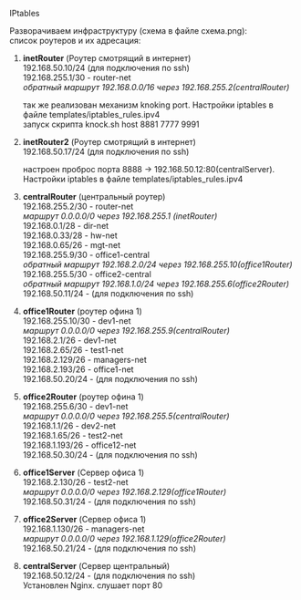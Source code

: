 IPtables  

Разворачиваем инфраструктуру (схема в файле схема.png):  
 список роутеров и их адресация:  
   1. **inetRouter** (Роутер смотрящий в интернет)  
      192.168.50.10/24 (для подключения по ssh)  
      192.168.255.1/30  - router-net  
      _обратный маршрут 192.168.0.0/16 через 192.168.255.2(centralRouter)_  
      
      так же реализован механизм knoking port. Настройки iptables в файле  templates/iptables_rules.ipv4  
      запуск скрипта knock.sh host 8881 7777 9991  


   1. **inetRouter2** (Роутер смотрящий в интернет)  
      192.168.50.17/24 (для подключения по ssh)  
      
      настроен проброс порта 8888 -> 192.168.50.12:80(centralServer). Настройки iptables в файле  templates/iptables_rules.ipv4
      


   3. **centralRouter** (центральный роутер)  
      192.168.255.2/30 - router-net  
      _маршрут 0.0.0.0/0 через 192.168.255.1 (inetRouter)_  
      192.168.0.1/28 - dir-net    
      192.168.0.33/28 - hw-net    
      192.168.0.65/26 - mgt-net    
      192.168.255.9/30 - office1-central  
      _обратный маршрут 192.168.2.0/24 через 192.168.255.10(office1Router)_  
      192.168.255.5/30 - office2-central  
      _обратный маршрут 192.168.1.0/24 через 192.168.255.6(office2Router)_  
      192.168.50.11/24 - (для подключения по ssh)  

   4. **office1Router** (роутер офина 1)  
      192.168.255.10/30 - dev1-net  
      _маршрут 0.0.0.0/0 через 192.168.255.9(centralRouter)_    
      192.168.2.1/26 - dev1-net  
      192.168.2.65/26 - test1-net  
      192.168.2.129/26 - managers-net     
      192.168.2.193/26 - office1-net  
      192.168.50.20/24 - (для подключения по ssh)  

   5. **office2Router** (роутер офина 1)  
      192.168.255.6/30 - dev1-net  
      _маршрут 0.0.0.0/0 через 192.168.255.5(centralRouter)_    
      192.168.1.1/26 - dev2-net  
      192.168.1.65/26 - test2-net    
      192.168.1.193/26 - office12-net  
      192.168.50.30/24 - (для подключения по ssh)  

   6. **office1Server** (Сервер офиса 1)  
      192.168.2.130/26 - test2-net  
      _маршрут 0.0.0.0/0 через 192.168.2.129(office1Router)_  
      192.168.50.31/24 - (для подключения по ssh)  

   7. **office2Server** (Сервер офиса 1)  
      192.168.1.130/26 - managers-net  
      _маршрут 0.0.0.0/0 через 192.168.1.129(office2Router)_  
      192.168.50.21/24 - (для подключения по ssh)  

   8. **centralServer** (Сервер щентральный)   
      192.168.50.12/24 - (для подключения по ssh)  
      Установлен Nginx. слушает порт 80